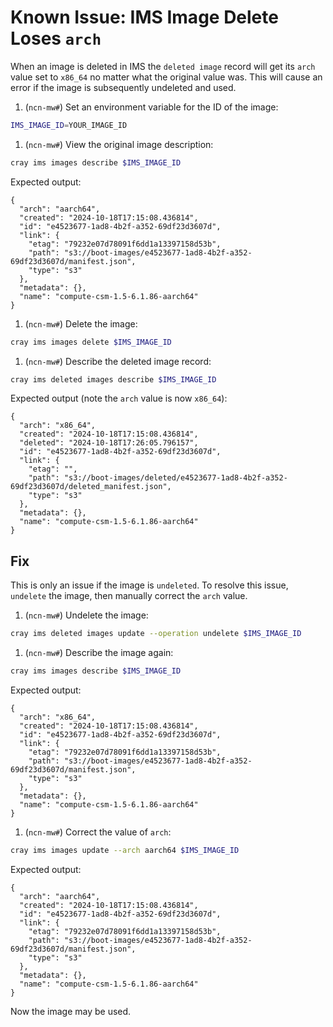 # Known Issue: IMS Image Delete Loses `arch`

When an image is deleted in IMS the `deleted image` record will get its `arch` value set to `x86_64` no
matter what the original value was. This will cause an error if the image is subsequently undeleted and
used.

1. (`ncn-mw#`) Set an environment variable for the ID of the image:

  ```bash
  IMS_IMAGE_ID=YOUR_IMAGE_ID
  ```

1. (`ncn-mw#`) View the original image description:

  ```bash
  cray ims images describe $IMS_IMAGE_ID
  ```

  Expected output:

  ```text
  {
    "arch": "aarch64",
    "created": "2024-10-18T17:15:08.436814",
    "id": "e4523677-1ad8-4b2f-a352-69df23d3607d",
    "link": {
      "etag": "79232e07d78091f6dd1a13397158d53b",
      "path": "s3://boot-images/e4523677-1ad8-4b2f-a352-69df23d3607d/manifest.json",
      "type": "s3"
    },
    "metadata": {},
    "name": "compute-csm-1.5-6.1.86-aarch64"
  }
  ```

1. (`ncn-mw#`) Delete the image:

  ```bash
  cray ims images delete $IMS_IMAGE_ID
  ```

1. (`ncn-mw#`) Describe the deleted image record:

  ```bash
  cray ims deleted images describe $IMS_IMAGE_ID
  ```

  Expected output (note the `arch` value is now `x86_64`):

  ```text
  {
    "arch": "x86_64",
    "created": "2024-10-18T17:15:08.436814",
    "deleted": "2024-10-18T17:26:05.796157",
    "id": "e4523677-1ad8-4b2f-a352-69df23d3607d",
    "link": {
      "etag": "",
      "path": "s3://boot-images/deleted/e4523677-1ad8-4b2f-a352-69df23d3607d/deleted_manifest.json",
      "type": "s3"
    },
    "metadata": {},
    "name": "compute-csm-1.5-6.1.86-aarch64"
  }
  ```

## Fix

This is only an issue if the image is `undeleted`. To resolve this issue, `undelete` the image, then manually
correct the `arch` value.

1. (`ncn-mw#`) Undelete the image:

  ```bash
  cray ims deleted images update --operation undelete $IMS_IMAGE_ID
  ```

1. (`ncn-mw#`) Describe the image again:

  ```bash
  cray ims images describe $IMS_IMAGE_ID
  ```

  Expected output:

  ```text
  {
    "arch": "x86_64",
    "created": "2024-10-18T17:15:08.436814",
    "id": "e4523677-1ad8-4b2f-a352-69df23d3607d",
    "link": {
      "etag": "79232e07d78091f6dd1a13397158d53b",
      "path": "s3://boot-images/e4523677-1ad8-4b2f-a352-69df23d3607d/manifest.json",
      "type": "s3"
    },
    "metadata": {},
    "name": "compute-csm-1.5-6.1.86-aarch64"
  }
  ```

1. (`ncn-mw#`) Correct the value of `arch`:

  ```bash
  cray ims images update --arch aarch64 $IMS_IMAGE_ID
  ```

  Expected output:

  ```text
  {
    "arch": "aarch64",
    "created": "2024-10-18T17:15:08.436814",
    "id": "e4523677-1ad8-4b2f-a352-69df23d3607d",
    "link": {
      "etag": "79232e07d78091f6dd1a13397158d53b",
      "path": "s3://boot-images/e4523677-1ad8-4b2f-a352-69df23d3607d/manifest.json",
      "type": "s3"
    },
    "metadata": {},
    "name": "compute-csm-1.5-6.1.86-aarch64"
  }
  ```

Now the image may be used.
